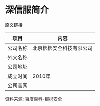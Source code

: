 # 深信服简介

[原文链接]()

|项目|内容|
|-----|-----|
|公司名称|北京梆梆安全科技有限公司|
|外文名称||
|公司地址||
|成立时间|2010年|
|公司官网||

资料来源: 
[百度百科-梆梆安全](https://baike.baidu.com/item/%E6%A2%86%E6%A2%86%E5%AE%89%E5%85%A8/5920656?fr=aladdin)